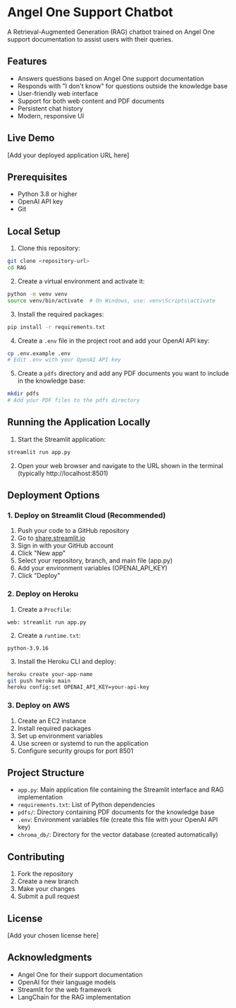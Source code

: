 # Angel One Support Chatbot

A Retrieval-Augmented Generation (RAG) chatbot trained on Angel One support documentation to assist users with their queries.

## Features

- Answers questions based on Angel One support documentation
- Responds with "I don't know" for questions outside the knowledge base
- User-friendly web interface
- Support for both web content and PDF documents
- Persistent chat history
- Modern, responsive UI

## Live Demo

[Add your deployed application URL here]

## Prerequisites

- Python 3.8 or higher
- OpenAI API key
- Git

## Local Setup

1. Clone this repository:

```bash
git clone <repository-url>
cd RAG
```

2. Create a virtual environment and activate it:

```bash
python -m venv venv
source venv/bin/activate  # On Windows, use: venv\Scripts\activate
```

3. Install the required packages:

```bash
pip install -r requirements.txt
```

4. Create a `.env` file in the project root and add your OpenAI API key:

```bash
cp .env.example .env
# Edit .env with your OpenAI API key
```

5. Create a `pdfs` directory and add any PDF documents you want to include in the knowledge base:

```bash
mkdir pdfs
# Add your PDF files to the pdfs directory
```

## Running the Application Locally

1. Start the Streamlit application:

```bash
streamlit run app.py
```

2. Open your web browser and navigate to the URL shown in the terminal (typically http://localhost:8501)

## Deployment Options

### 1. Deploy on Streamlit Cloud (Recommended)

1. Push your code to a GitHub repository
2. Go to [share.streamlit.io](https://share.streamlit.io)
3. Sign in with your GitHub account
4. Click "New app"
5. Select your repository, branch, and main file (app.py)
6. Add your environment variables (OPENAI_API_KEY)
7. Click "Deploy"

### 2. Deploy on Heroku

1. Create a `Procfile`:

```
web: streamlit run app.py
```

2. Create a `runtime.txt`:

```
python-3.9.16
```

3. Install the Heroku CLI and deploy:

```bash
heroku create your-app-name
git push heroku main
heroku config:set OPENAI_API_KEY=your-api-key
```

### 3. Deploy on AWS

1. Create an EC2 instance
2. Install required packages
3. Set up environment variables
4. Use screen or systemd to run the application
5. Configure security groups for port 8501

## Project Structure

- `app.py`: Main application file containing the Streamlit interface and RAG implementation
- `requirements.txt`: List of Python dependencies
- `pdfs/`: Directory containing PDF documents for the knowledge base
- `.env`: Environment variables file (create this file with your OpenAI API key)
- `chroma_db/`: Directory for the vector database (created automatically)

## Contributing

1. Fork the repository
2. Create a new branch
3. Make your changes
4. Submit a pull request

## License

[Add your chosen license here]

## Acknowledgments

- Angel One for their support documentation
- OpenAI for their language models
- Streamlit for the web framework
- LangChain for the RAG implementation
